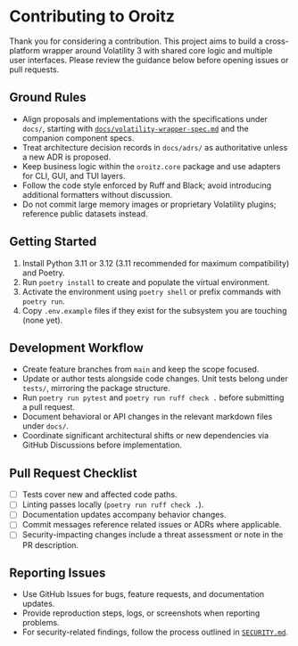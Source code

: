 # Contributing to Oroitz

Thank you for considering a contribution. This project aims to build a cross-platform wrapper around Volatility 3 with shared core logic and multiple user interfaces. Please review the guidance below before opening issues or pull requests.

## Ground Rules

- Align proposals and implementations with the specifications under `docs/`, starting with [`docs/volatility-wrapper-spec.md`](docs/volatility-wrapper-spec.md) and the companion component specs.
- Treat architecture decision records in `docs/adrs/` as authoritative unless a new ADR is proposed.
- Keep business logic within the `oroitz.core` package and use adapters for CLI, GUI, and TUI layers.
- Follow the code style enforced by Ruff and Black; avoid introducing additional formatters without discussion.
- Do not commit large memory images or proprietary Volatility plugins; reference public datasets instead.

## Getting Started

1. Install Python 3.11 or 3.12 (3.11 recommended for maximum compatibility) and Poetry.
2. Run `poetry install` to create and populate the virtual environment.
3. Activate the environment using `poetry shell` or prefix commands with `poetry run`.
4. Copy `.env.example` files if they exist for the subsystem you are touching (none yet).

## Development Workflow

- Create feature branches from `main` and keep the scope focused.
- Update or author tests alongside code changes. Unit tests belong under `tests/`, mirroring the package structure.
- Run `poetry run pytest` and `poetry run ruff check .` before submitting a pull request.
- Document behavioral or API changes in the relevant markdown files under `docs/`.
- Coordinate significant architectural shifts or new dependencies via GitHub Discussions before implementation.

## Pull Request Checklist

- [ ] Tests cover new and affected code paths.
- [ ] Linting passes locally (`poetry run ruff check .`).
- [ ] Documentation updates accompany behavior changes.
- [ ] Commit messages reference related issues or ADRs where applicable.
- [ ] Security-impacting changes include a threat assessment or note in the PR description.

## Reporting Issues

- Use GitHub Issues for bugs, feature requests, and documentation updates.
- Provide reproduction steps, logs, or screenshots when reporting problems.
- For security-related findings, follow the process outlined in [`SECURITY.md`](SECURITY.md).
